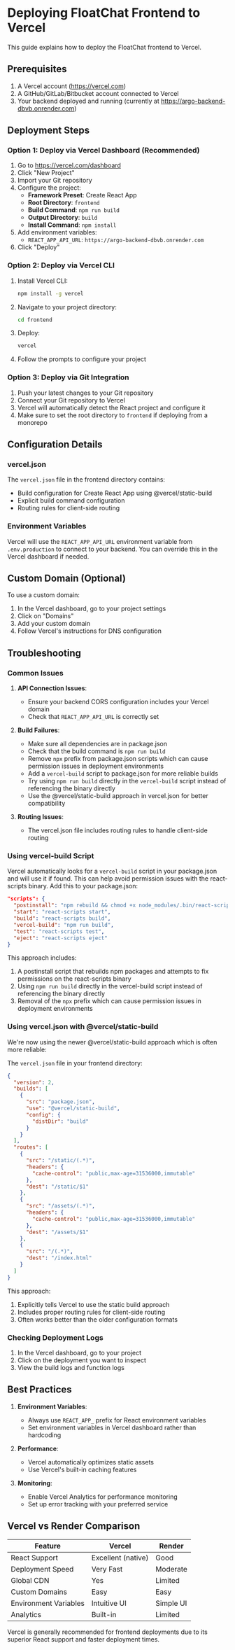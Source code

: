 # Deploying FloatChat Frontend to Vercel

This guide explains how to deploy the FloatChat frontend to Vercel.

## Prerequisites

1. A Vercel account (https://vercel.com)
2. A GitHub/GitLab/Bitbucket account connected to Vercel
3. Your backend deployed and running (currently at https://argo-backend-dbvb.onrender.com)

## Deployment Steps

### Option 1: Deploy via Vercel Dashboard (Recommended)

1. Go to https://vercel.com/dashboard
2. Click "New Project"
3. Import your Git repository
4. Configure the project:
   - **Framework Preset**: Create React App
   - **Root Directory**: `frontend`
   - **Build Command**: `npm run build`
   - **Output Directory**: `build`
   - **Install Command**: `npm install`
5. Add environment variables:
   - `REACT_APP_API_URL`: `https://argo-backend-dbvb.onrender.com`
6. Click "Deploy"

### Option 2: Deploy via Vercel CLI

1. Install Vercel CLI:
   ```bash
   npm install -g vercel
   ```

2. Navigate to your project directory:
   ```bash
   cd frontend
   ```

3. Deploy:
   ```bash
   vercel
   ```

4. Follow the prompts to configure your project

### Option 3: Deploy via Git Integration

1. Push your latest changes to your Git repository
2. Connect your Git repository to Vercel
3. Vercel will automatically detect the React project and configure it
4. Make sure to set the root directory to `frontend` if deploying from a monorepo

## Configuration Details

### vercel.json
The `vercel.json` file in the frontend directory contains:
- Build configuration for Create React App using @vercel/static-build
- Explicit build command configuration
- Routing rules for client-side routing

### Environment Variables
Vercel will use the `REACT_APP_API_URL` environment variable from `.env.production` to connect to your backend. You can override this in the Vercel dashboard if needed.

## Custom Domain (Optional)

To use a custom domain:

1. In the Vercel dashboard, go to your project settings
2. Click on "Domains"
3. Add your custom domain
4. Follow Vercel's instructions for DNS configuration

## Troubleshooting

### Common Issues

1. **API Connection Issues**:
   - Ensure your backend CORS configuration includes your Vercel domain
   - Check that `REACT_APP_API_URL` is correctly set

2. **Build Failures**:
   - Make sure all dependencies are in package.json
   - Check that the build command is `npm run build`
   - Remove `npx` prefix from package.json scripts which can cause permission issues in deployment environments
   - Add a `vercel-build` script to package.json for more reliable builds
   - Try using `npm run build` directly in the `vercel-build` script instead of referencing the binary directly
   - Use the @vercel/static-build approach in vercel.json for better compatibility

3. **Routing Issues**:
   - The vercel.json file includes routing rules to handle client-side routing

### Using vercel-build Script

Vercel automatically looks for a `vercel-build` script in your package.json and will use it if found. This can help avoid permission issues with the react-scripts binary. Add this to your package.json:

```json
"scripts": {
  "postinstall": "npm rebuild && chmod +x node_modules/.bin/react-scripts || true",
  "start": "react-scripts start",
  "build": "react-scripts build",
  "vercel-build": "npm run build",
  "test": "react-scripts test",
  "eject": "react-scripts eject"
}
```

This approach includes:
1. A postinstall script that rebuilds npm packages and attempts to fix permissions on the react-scripts binary
2. Using `npm run build` directly in the vercel-build script instead of referencing the binary directly
3. Removal of the `npx` prefix which can cause permission issues in deployment environments

### Using vercel.json with @vercel/static-build

We're now using the newer @vercel/static-build approach which is often more reliable:

The `vercel.json` file in your frontend directory:
```json
{
  "version": 2,
  "builds": [
    {
      "src": "package.json",
      "use": "@vercel/static-build",
      "config": {
        "distDir": "build"
      }
    }
  ],
  "routes": [
    {
      "src": "/static/(.*)",
      "headers": {
        "cache-control": "public,max-age=31536000,immutable"
      },
      "dest": "/static/$1"
    },
    {
      "src": "/assets/(.*)",
      "headers": {
        "cache-control": "public,max-age=31536000,immutable"
      },
      "dest": "/assets/$1"
    },
    {
      "src": "/(.*)",
      "dest": "/index.html"
    }
  ]
}
```

This approach:
1. Explicitly tells Vercel to use the static build approach
2. Includes proper routing rules for client-side routing
3. Often works better than the older configuration formats

### Checking Deployment Logs

1. In the Vercel dashboard, go to your project
2. Click on the deployment you want to inspect
3. View the build logs and function logs

## Best Practices

1. **Environment Variables**:
   - Always use `REACT_APP_` prefix for React environment variables
   - Set environment variables in Vercel dashboard rather than hardcoding

2. **Performance**:
   - Vercel automatically optimizes static assets
   - Use Vercel's built-in caching features

3. **Monitoring**:
   - Enable Vercel Analytics for performance monitoring
   - Set up error tracking with your preferred service

## Vercel vs Render Comparison

| Feature | Vercel | Render |
|---------|--------|--------|
| React Support | Excellent (native) | Good |
| Deployment Speed | Very Fast | Moderate |
| Global CDN | Yes | Limited |
| Custom Domains | Easy | Easy |
| Environment Variables | Intuitive UI | Simple UI |
| Analytics | Built-in | Limited |

Vercel is generally recommended for frontend deployments due to its superior React support and faster deployment times.